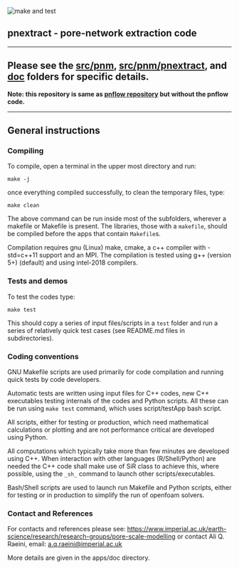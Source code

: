 ![make and test](https://github.com/aliraeini/pnextract/workflows/make%20and%20test/badge.svg)

##  pnextract - pore-network  extraction code


 ----------------------------------------------------------------
 
 **Please see the [src/pnm](src/pnm), [src/pnm/pnextract](src/pnm/pnextract), and [doc](doc) folders for specific details.**
 ----------------------------------------------------------------
 
**Note: this repository is same as [pnflow repository](https://github.com/aliraeini/pnflow) but without the pnflow code.**

 ----------------------------------------------------------------


## General instructions

### Compiling

To compile, open a terminal in the upper most directory and run:

 `make -j`

once everything compiled successfully, to clean the temporary files, type:

 `make clean`

The above command can be run inside most of the subfolders, wherever a 
makefile or Makefile is present.  The libraries, those with a `makefile`,
should be compiled before the apps that contain `Makefile`s.

Compilation requires gnu (Linux) make, cmake, a c++ compiler with -std=c++11
support and an MPI. The compilation is tested using g++ (version 5+) (default)
and using intel-2018 compilers.


### Tests and demos
To test the codes type:

 `make test`

This should copy a series of input files/scripts in a `test` folder and 
run a series of relatively quick test cases (see README.md files in 
subdirectories).  

### Coding conventions

GNU Makefile scripts are used primarily for code compilation and 
running quick tests by code developers.

Automatic tests are written using input files for C++ codes, new C++ 
executables testing internals of the codes and Python scripts. All 
these can be run using `make test` command, which uses 
script/testApp bash script.

All scripts, either for testing or production, which need mathematical 
calculations or plotting and are not performance critical are developed 
using Python.   

All computations which typically take more than few minutes are 
developed using C++.  When interaction with other languages 
(R/Shell/Python) are needed the C++ code shall make use of SiR class to 
achieve this, where possible, using the `_sh_` command to launch other 
scripts/executables.


Bash/Shell scripts are used to launch run Makefile and Python scripts, 
either for testing or in production to simplify the run of openfoam 
solvers.  



### Contact and References ###

For contacts and references please see: 
https://www.imperial.ac.uk/earth-science/research/research-groups/pore-scale-modelling
or contact Ali Q. Raeini, email: a.q.raeini@imperial.ac.uk

More details are given in the apps/doc directory.


